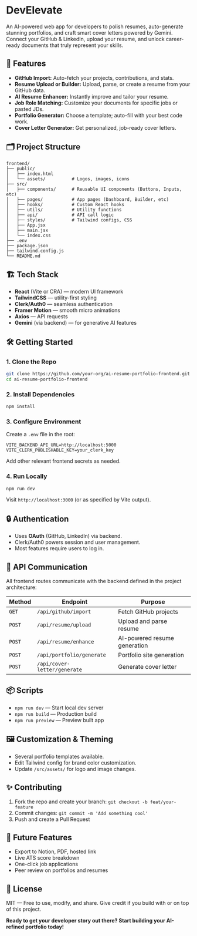 # DevElevate 

An AI-powered web app for developers to polish resumes, auto-generate stunning portfolios, and craft smart cover letters powered by Gemini. Connect your GitHub & LinkedIn, upload your resume, and unlock career-ready documents that truly represent your skills.

## 🚀 Features

- **GitHub Import:** Auto-fetch your projects, contributions, and stats.
- **Resume Upload or Builder:** Upload, parse, or create a resume from your GitHub data.
- **AI Resume Enhancer:** Instantly improve and tailor your resume.
- **Job Role Matching:** Customize your documents for specific jobs or pasted JDs.
- **Portfolio Generator:** Choose a template; auto-fill with your best code work.
- **Cover Letter Generator:** Get personalized, job-ready cover letters.

## 🗂 Project Structure

```
frontend/
├── public/
│   ├── index.html
│   └── assets/          # Logos, images, icons
├── src/
│   ├── components/      # Reusable UI components (Buttons, Inputs, etc)
│   ├── pages/           # App pages (Dashboard, Builder, etc)
│   ├── hooks/           # Custom React hooks
│   ├── utils/           # Utility functions
│   ├── api/             # API call logic
│   ├── styles/          # Tailwind configs, CSS
│   ├── App.jsx
│   ├── main.jsx
│   └── index.css
├── .env
├── package.json
├── tailwind.config.js
└── README.md
```

## 🏗 Tech Stack

- **React** (Vite or CRA) — modern UI framework
- **TailwindCSS** — utility-first styling
- **Clerk/Auth0** — seamless authentication
- **Framer Motion** — smooth micro animations
- **Axios** — API requests
- **Gemini** (via backend) — for generative AI features

## 🛠 Getting Started

### 1. Clone the Repo

```bash
git clone https://github.com/your-org/ai-resume-portfolio-frontend.git
cd ai-resume-portfolio-frontend
```

### 2. Install Dependencies

```bash
npm install
```

### 3. Configure Environment

Create a `.env` file in the root:

```
VITE_BACKEND_API_URL=http://localhost:5000
VITE_CLERK_PUBLISHABLE_KEY=your_clerk_key
```

Add other relevant frontend secrets as needed.

### 4. Run Locally

```bash
npm run dev
```

Visit `http://localhost:3000` (or as specified by Vite output).

## 🔒 Authentication

- Uses **OAuth** (GitHub, LinkedIn) via backend.
- Clerk/Auth0 powers session and user management.
- Most features require users to log in.

## 📡 API Communication

All frontend routes communicate with the backend defined in the project architecture:

| Method | Endpoint | Purpose |
|--------|----------|---------|
| `GET`  | `/api/github/import`          | Fetch GitHub projects |
| `POST` | `/api/resume/upload`          | Upload and parse resume |
| `POST` | `/api/resume/enhance`         | AI-powered resume generation |
| `POST` | `/api/portfolio/generate`     | Portfolio site generation |
| `POST` | `/api/cover-letter/generate`  | Generate cover letter |

## 📦 Scripts

- `npm run dev`  — Start local dev server
- `npm run build` — Production build
- `npm run preview` — Preview built app

## 🖼 Customization & Theming

- Several portfolio templates available.
- Edit Tailwind config for brand color customization.
- Update `/src/assets/` for logo and image changes.

## ✨ Contributing

1. Fork the repo and create your branch: `git checkout -b feat/your-feature`
2. Commit changes: `git commit -m 'Add something cool'`
3. Push and create a Pull Request

## 🧩 Future Features

- Export to Notion, PDF, hosted link
- Live ATS score breakdown
- One-click job applications
- Peer review on portfolios and resumes

## 📄 License

MIT — Free to use, modify, and share. Give credit if you build with or on top of this project.

**Ready to get your developer story out there? Start building your AI-refined portfolio today!**
